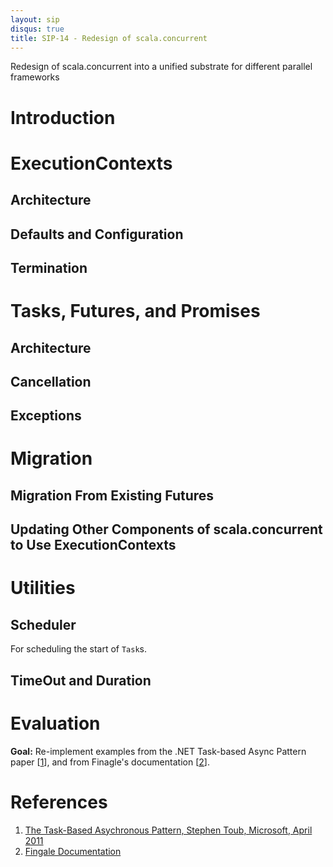 ```yaml
---
layout: sip
disqus: true
title: SIP-14 - Redesign of scala.concurrent
---
```

Redesign of scala.concurrent into a unified substrate for different parallel frameworks


# Introduction

# ExecutionContexts
## Architecture
## Defaults and Configuration
## Termination

# Tasks, Futures, and Promises
## Architecture
## Cancellation
## Exceptions

# Migration
## Migration From Existing Futures
## Updating Other Components of scala.concurrent to Use ExecutionContexts

# Utilities
## Scheduler
For scheduling the start of `Task`s.
## TimeOut and Duration

# Evaluation
**Goal:** Re-implement examples from the .NET Task-based Async Pattern paper \[[1][1]\], and from Finagle's documentation \[[2][2]\].

# References
1. [The Task-Based Asychronous Pattern, Stephen Toub, Microsoft, April 2011][1]
2. [Fingale Documentation][2]

  [1]: http://www.microsoft.com/download/en/details.aspx?id=19957        "NETAsync"
  [2]: http://twitter.github.com/scala_school/finagle.html  "Finagle"
